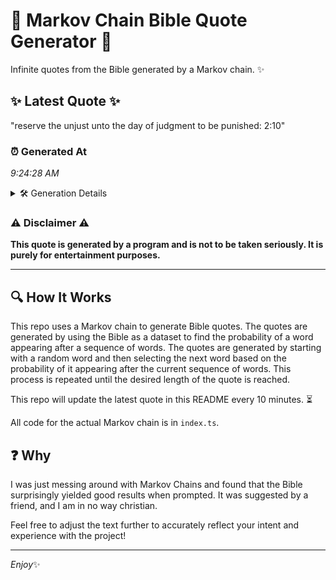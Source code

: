 # 📖 Markov Chain Bible Quote Generator 📖

Infinite quotes from the Bible generated by a Markov chain. ✨

## ✨ Latest Quote ✨
"reserve the unjust unto the day of judgment to be punished: 2:10"

### ⏰ Generated At
*9:24:28 AM*

<details>
    <summary>🛠️ Generation Details</summary>
    <p>
        <strong>🌱 Seed:</strong> reserve<br>
        <strong>🔄 Iterations:</strong> 11<br>
        <strong>📜 Context History:</strong><br>[ reserve ]: the<br>[ reserve, the ]: unjust<br>[ reserve, the, unjust ]: unto<br>[ reserve, the, unjust, unto ]: the<br>[ reserve, the, unjust, unto, the ]: day<br>[ reserve, the, unjust, unto, the, day ]: of<br>[ the, unjust, unto, the, day, of ]: judgment<br>[ unjust, unto, the, day, of, judgment ]: to<br>[ unto, the, day, of, judgment, to ]: be<br>[ the, day, of, judgment, to, be ]: punished:<br>[ day, of, judgment, to, be, punished: ]: 2:10<br>
    </p>
</details>

### ⚠️ Disclaimer ⚠️
**This quote is generated by a program and is not to be taken seriously. It is purely for entertainment purposes.**

---

## 🔍 How It Works

This repo uses a Markov chain to generate Bible quotes. The quotes are generated by using the Bible as a dataset to find the probability of a word appearing after a sequence of words. The quotes are generated by starting with a random word and then selecting the next word based on the probability of it appearing after the current sequence of words. This process is repeated until the desired length of the quote is reached.

This repo will update the latest quote in this README every 10 minutes. ⏳

All code for the actual Markov chain is in `index.ts`.

## ❓ Why

I was just messing around with Markov Chains and found that the Bible surprisingly yielded good results when prompted. 
It was suggested by a friend, and I am in no way christian.

Feel free to adjust the text further to accurately reflect your intent and experience with the project!

---

*Enjoy*✨
